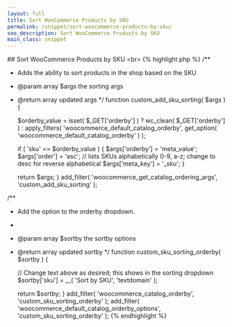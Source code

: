 ```yaml
---
layout: full
title: Sort WooCommerce Products by SKU
permalink: /snippet/sort-woocommerce-products-by-sku/
seo_description: Sort WooCommerce Products by SKU
main_class: snippet
---
```

#﻿# Sort WooCommerce Products by SKU
<﻿br>
{% highlight php %}
/**
 * Adds the ability to sort products in the shop based on the SKU


 * @param array $args the sorting args
 * @return array updated args
 */
function custom_add_sku_sorting( $args ) {

	$orderby_value = isset( $_GET['orderby'] ) ? wc_clean( $_GET['orderby'] ) : apply_filters( 'woocommerce_default_catalog_orderby', get_option( 'woocommerce_default_catalog_orderby' ) );

	if ( 'sku' == $orderby_value ) {
		$args['orderby'] = 'meta_value';
		$args['order'] = 'asc'; // lists SKUs alphabetically 0-9, a-z; change to desc for reverse alphabetical
		$args['meta_key'] = '_sku';
	}

	return $args;
}
add_filter( 'woocommerce_get_catalog_ordering_args', 'custom_add_sku_sorting' );


/**
 * Add the option to the orderby dropdown.
 *
 * @param array $sortby the sortby options
 * @return array updated sortby
 */
function custom_sku_sorting_orderby( $sortby ) {

	// Change text above as desired; this shows in the sorting dropdown
	$sortby['sku'] = __( 'Sort by SKU', 'textdomain' );

	return $sortby;
}
add_filter( 'woocommerce_catalog_orderby', 'custom_sku_sorting_orderby' );
add_filter( 'woocommerce_default_catalog_orderby_options', 'custom_sku_sorting_orderby' );
{% endhighlight %}
